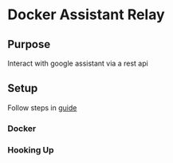 # Docker Assistant Relay

## Purpose
Interact with google assistant via a rest api

## Setup
Follow steps in [guide](dar2_readme.md)


### Docker

### Hooking Up